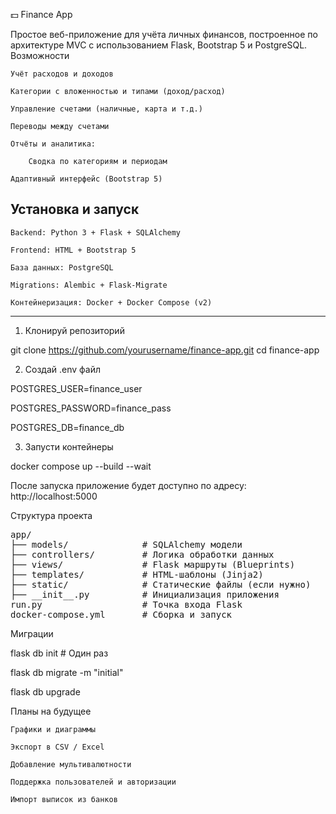 💵 Finance App

Простое веб-приложение для учёта личных финансов, построенное по архитектуре MVC с использованием Flask, Bootstrap 5 и PostgreSQL.
  Возможности

    Учёт расходов и доходов

    Категории с вложенностью и типами (доход/расход)

    Управление счетами (наличные, карта и т.д.)

    Переводы между счетами

    Отчёты и аналитика:

        Сводка по категориям и периодам

    Адаптивный интерфейс (Bootstrap 5)


Установка и запуск
------------------------------------------------------
    Backend: Python 3 + Flask + SQLAlchemy

    Frontend: HTML + Bootstrap 5

    База данных: PostgreSQL

    Migrations: Alembic + Flask-Migrate

    Контейнеризация: Docker + Docker Compose (v2)
------------------------------------------------------


1. Клонируй репозиторий

git clone https://github.com/yourusername/finance-app.git
cd finance-app

2. Создай .env файл

POSTGRES_USER=finance_user

POSTGRES_PASSWORD=finance_pass

POSTGRES_DB=finance_db

3. Запусти контейнеры

docker compose up --build --wait

После запуска приложение будет доступно по адресу:
http://localhost:5000

Структура проекта
<pre>
app/
├── models/              # SQLAlchemy модели
├── controllers/         # Логика обработки данных
├── views/               # Flask маршруты (Blueprints)
├── templates/           # HTML-шаблоны (Jinja2)
├── static/              # Статические файлы (если нужно)
├── __init__.py          # Инициализация приложения
run.py                   # Точка входа Flask
docker-compose.yml       # Сборка и запуск
</pre>
Миграции

flask db init          # Один раз

flask db migrate -m "initial"

flask db upgrade

  Планы на будущее

    Графики и диаграммы

    Экспорт в CSV / Excel

    Добавление мультивалютности

    Поддержка пользователей и авторизации

    Импорт выписок из банков

